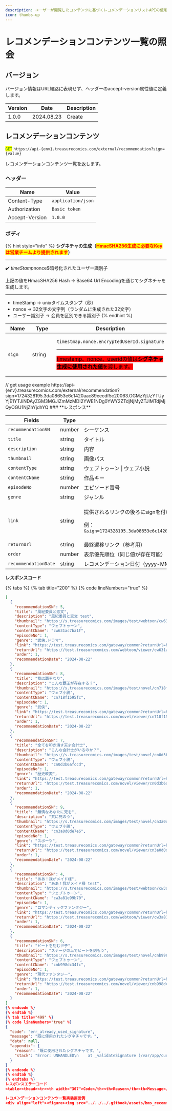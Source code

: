 ```yaml
---
description: ユーザーが閲覧したコンテンツに基づくレコメンデーションリストAPIの使用方法について説明します。
icon: thumbs-up
---
```


# レコメンデーションコンテンツ一覧の照会

## バージョン

バージョン情報はURL経路に表現せず、ヘッダーのaccept-version属性値に定義します。

| Version | Date       | Description |
| ------- | ---------- | ----------- |
| 1.0.0   | 2024.08.23 | Create      |

## レコメンデーションコンテンツ

<mark style="color:green;">`GET`</mark> `https://api-{env}.treasurecomics.com/external/recommendation?sign={value}`

レコメンデーションコンテンツ一覧を返します。

### ヘッダー

| Name           | Value              |
| -------------- | ------------------ |
| Content-Type   | `application/json` |
| Authorization  | `Basic token`      |
| Accept-Version | `1.0.0`            |

### **ボディ**

{% hint style="info" %}
**シグネチャの生成（**<mark style="color:red;">**HmacSHA256生成に必要なKeyは営業チームより提供されます**</mark>**）**

***

:heavy_check_mark: $timeStamp$nonce$暗号化されたユーザー識別子

上記の値をHmacSHA256 Hash -> Base64 Url Encodingを通じてシグネチャを生成します。

***

* timeStamp -> unixタイムスタンプ（秒）
* nonce -> 32文字の文字列（ランダムに生成された32文字）
* ユーザー識別子 -> 会員を区別できる識別子
{% endhint %}

<table data-full-width="false"><thead><tr><th width="127">Name</th><th width="141">Type</th><th>Description</th></tr></thead><tbody><tr><td><code>sign</code></td><td>string</td><td><p> <code>timestmap.nonce.encryptedUserId.signature</code></p><hr><p> <mark style="background-color:red;">timestamp、nonce、useridの値は<strong>シグネチャ生成に使用された値</strong>を渡します。</mark></p></td></tr></tbody></table>
// get usage example
https://api-{env}.treasurecomics.com/external/recommendation?sign=1724328195.3da08653e6c1420aac89eecdf5c20063.OGMzYjUzYTUyYjE1YTJiNDAyZGM3MGJiZmMzMDI2YWE1NDg0YWY2ZTdjNjMyZTJlMTdjMjQyOGU1NjZhYjdhYQ
### **レスポンス**

<table><thead><tr><th width="239">Fields</th><th width="106">Type</th><th>Description</th></tr></thead><tbody><tr><td><code>recommendationSN</code></td><td>number</td><td>シーケンス</td></tr><tr><td><code>title</code></td><td>string</td><td>タイトル</td></tr><tr><td><code>description</code></td><td>string</td><td>内容</td></tr><tr><td><code>thumbnail</code></td><td>string</td><td>画像パス</td></tr><tr><td><code>contentType</code></td><td>string</td><td>ウェブトゥーン | ウェブ小説</td></tr><tr><td><code>contentCName</code></td><td>string</td><td>作品キー</td></tr><tr><td><code>episodeNo</code></td><td>number</td><td>エピソード番号</td></tr><tr><td><code>genre</code></td><td>string</td><td>ジャンル</td></tr><tr><td><code>link</code></td><td>string</td><td><p>提供されるリンクの後ろにsignを付けて渡す</p><p>例：<code>&sign=1724328195.3da08653e6c1420aac89eecdf5c20063.OGMzYjUzYTUyYjE1YTJiNDAyZGM3MGJiZmMzMDI2YWE1NDg0YWY2ZTdjNjMyZTJlMTdjMjQyOGU1NjZhYjdhYQ</code></p></td></tr><tr><td><code>returnUrl</code></td><td>string</td><td>最終遷移リンク（参考用）</td></tr><tr><td><code>order</code></td><td>number</td><td>表示優先順位（同じ値が存在可能）</td></tr><tr><td><code>recommendationDate</code></td><td>string</td><td>レコメンデーション日付（yyyy-MM-dd）</td></tr></tbody></table>

**レスポンスコード**

{% tabs %}
{% tab title="200" %}
{% code lineNumbers="true" %}
```json
[
  {
    "recommendationSN": 5,
    "title": "風紀委員と恋文",
    "description": "風紀委員と恋文 test",
    "thumbnail": "https://s.treasurecomics.com/images/test/webtoon/cw631ac7ba1f/thumbnailFile_1718001726.jpg",
    "contentType": "ウェブトゥーン",
    "contentCName": "cw631ac7ba1f",
    "episodeNo": 1,
    "genre": "武侠,ドラマ",
    "link": "https://test.treasurecomics.com/gateway/common?returnUrl=https%3A%2F%2Ftest.treasurecomics.com%2Fwebtoon%2Fviewer%2Fcw631ac7ba1f%2F1",
    "returnUrl": "https://test.treasurecomics.com/webtoon/viewer/cw631ac7ba1f/1",
    "order": 1,
    "recommendationDate": "2024-08-22"
  },
  {
    "recommendationSN": 8,
    "title": "我は覇王なり",
    "description": "こんな覇王が存在する？",
    "thumbnail": "https://s.treasurecomics.com/images/test/novel/cn718f1595fc/thumbnailFile_1718001368.jpg",
    "contentType": "ウェブ小説",
    "contentCName": "cn718f1595fc",
    "episodeNo": 1,
    "genre": "武侠",
    "link": "https://test.treasurecomics.com/gateway/common?returnUrl=https%3A%2F%2Ftest.treasurecomics.com%2Fnovel%2Fviewer%2Fcn718f1595fc%2F1",
    "returnUrl": "https://test.treasurecomics.com/novel/viewer/cn718f1595fc/1",
    "order": 1,
    "recommendationDate": "2024-08-22"
  },
  {
    "recommendationSN": 7,
    "title": "全てを叩き潰す天才会計士",
    "description": "こんな会計士がいるのか？",
    "thumbnail": "https://s.treasurecomics.com/images/test/novel/cn0d3b6afccd/thumbnailFile_1718000646.jpg",
    "contentType": "ウェブ小説",
    "contentCName": "cn0d3b6afccd",
    "episodeNo": 1,
    "genre": "歴史改変",
    "link": "https://test.treasurecomics.com/gateway/common?returnUrl=https%3A%2F%2Ftest.treasurecomics.com%2Fnovel%2Fviewer%2Fcn0d3b6afccd%2F1",
    "returnUrl": "https://test.treasurecomics.com/novel/viewer/cn0d3b6afccd/1",
    "order": 1,
    "recommendationDate": "2024-08-22"
  },
  {
    "recommendationSN": 9,
    "title": "無情なあなたに死を",
    "description": "共に死のう",
    "thumbnail": "https://s.treasurecomics.com/images/test/novel/cn3a0d0de7e6/thumbnailFile_1718000377.jpg",
    "contentType": "ウェブ小説",
    "contentCName": "cn3a0d0de7e6",
    "episodeNo": 1,
    "genre": "スポーツ",
    "link": "https://test.treasurecomics.com/gateway/common?returnUrl=https%3A%2F%2Ftest.treasurecomics.com%2Fnovel%2Fviewer%2Fcn3a0d0de7e6%2F1",
    "returnUrl": "https://test.treasurecomics.com/novel/viewer/cn3a0d0de7e6/1",
    "order": 1,
    "recommendationDate": "2024-08-22"
  },
  {
    "recommendationSN": 4,
    "title": "ああ！我がメイド様",
    "description": "ああ！我がメイド様 test",
    "thumbnail": "https://s.treasurecomics.com/images/test/webtoon/cw3a81e99b70/thumbnailFile_1717999374.jpg",
    "contentType": "ウェブトゥーン",
    "contentCName": "cw3a81e99b70",
    "episodeNo": 1,
    "genre": "ロマンティックファンタジー",
    "link": "https://test.treasurecomics.com/gateway/common?returnUrl=https%3A%2F%2Ftest.treasurecomics.com%2Fwebtoon%2Fviewer%2Fcw3a81e99b70%2F1",
    "returnUrl": "https://test.treasurecomics.com/webtoon/viewer/cw3a81e99b70/1",
    "order": 1,
    "recommendationDate": "2024-08-22"
  },
  {
    "recommendationSN": 6,
    "title": "ビートを刻む世子",
    "description": "ステージの上でビートを刻もう",
    "thumbnail": "https://s.treasurecomics.com/images/test/novel/cnb998dc34fc/thumbnailFile_1717999357.jpg",
    "contentType": "ウェブトゥーン",
    "contentCName": "cnb998dc34fc",
    "episodeNo": 1,
    "genre": "現代ファンタジー",
    "link": "https://test.treasurecomics.com/gateway/common?returnUrl=https%3A%2F%2Ftest.treasurecomics.com%2Fnovel%2Fviewer%2Fcnb998dc34fc%2F1",
    "returnUrl": "https://test.treasurecomics.com/novel/viewer/cnb998dc34fc/1",
    "order": 1,
    "recommendationDate": "2024-08-22"
  }
]
{% endcode %}
{% endtab %}
{% tab title="499" %}
{% code lineNumbers="true" %}
{
  "code": "err_already_used_signature",
  "message": "既に使用されたシグネチャです。",
  "data": null,
  "appendix": {
    "reason": "既に使用されたシグネチャです。",
    "stack": "Error: UNHANDLED\n    at _validateSignature (/var/app/current/build/controllers/external/toss/recentView/get.1.0.0.js:33:15)\n    at process.processTicksAndRejections (node:internal/process/task_queues:95:5)"
  }
}
{% endcode %}
{% endtab %}
{% endtabs %}
レスポンスエラーコード
<table><thead><tr><th width="307">Code</th><th>Reason</th><th>Message</th></tr></thead><tbody><tr><td><mark style="color:red;"><code>err_invalid_signature</code></mark></td><td>シグネチャ検証失敗</td><td>無効なシグネチャです。</td></tr><tr><td><mark style="color:red;"><code>err_already_used_signature</code></mark></td><td>使用済みシグネチャの再使用<br>-> 5分間制限</td><td>既に使用されたシグネチャです。</td></tr></tbody></table>

レコメンデーションコンテンツ一覧実装画面例
<div align="left"><figure><img src="../../../.gitbook/assets/bms_recommendation_2.png" alt="" width="375"><figcaption></figcaption></figure></div>
```
